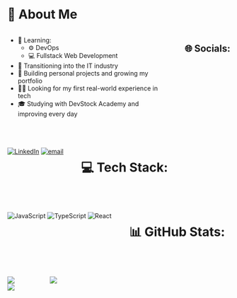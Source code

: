 # 💫 About Me

<div style="display: flex; gap: 40px; flex-wrap: wrap; align-items: flex-start;">

<div style="flex: 1; min-width: 300px;">
  <ul>
    <li>🔧 Learning:
      <ul>
        <li>⚙️ DevOps</li>
        <li>💻 Fullstack Web Development</li>
      </ul>
    </li>
    <li>🔄 Transitioning into the IT industry</li>
    <li>🚀 Building personal projects and growing my portfolio</li>
    <li>🧑‍💻 Looking for my first real-world experience in tech</li>
    <li>🎓 Studying with DevStock Academy and improving every day</li>
  </ul>
</div>




## 🌐 Socials:
[![LinkedIn](https://img.shields.io/badge/LinkedIn-%230077B5.svg?logo=linkedin&logoColor=white)](https://linkedin.com/in/miłosz-kulikjan-6972a6377) [![email](https://img.shields.io/badge/Email-D14836?logo=gmail&logoColor=white)](mailto:kulikjan.milosz@gmail.com) 

# 💻 Tech Stack:
![JavaScript](https://img.shields.io/badge/javascript-%23323330.svg?style=flat&logo=javascript&logoColor=%23F7DF1E) ![TypeScript](https://img.shields.io/badge/typescript-%23007ACC.svg?style=flat&logo=typescript&logoColor=white) ![React](https://img.shields.io/badge/react-%2320232a.svg?style=flat&logo=react&logoColor=%2361DAFB)
# 📊 GitHub Stats:
![](https://nirzak-streak-stats.vercel.app/?user=KulMilosz&theme=nord&hide_border=true)<br/>
![](https://github-readme-stats.vercel.app/api/top-langs/?username=KulMilosz&theme=nord&hide_border=true&include_all_commits=true&count_private=false&layout=compact)

---
[![](https://visitcount.itsvg.in/api?id=KulMilosz&icon=2&color=5)](https://visitcount.itsvg.in)

<!-- Proudly created with GPRM ( https://gprm.itsvg.in ) -->
